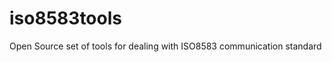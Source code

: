 iso8583tools
============

Open Source set of tools for dealing with ISO8583 communication standard
